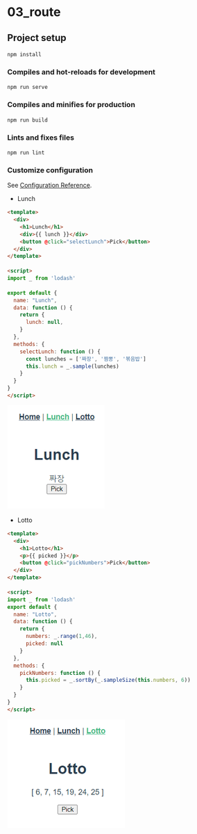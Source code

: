 # 03_route

## Project setup
```
npm install
```

### Compiles and hot-reloads for development
```
npm run serve
```

### Compiles and minifies for production
```
npm run build
```

### Lints and fixes files
```
npm run lint
```

### Customize configuration
See [Configuration Reference](https://cli.vuejs.org/config/).

- Lunch

```html
<template>
  <div>
    <h1>Lunch</h1>
    <div>{{ lunch }}</div>
    <button @click="selectLunch">Pick</button>
  </div>
</template>

<script>
import _ from 'lodash'

export default {
  name: "Lunch",
  data: function () {
    return {
      lunch: null,
    }
  },
  methods: {
    selectLunch: function () {
      const lunches = ['짜장', '짬뽕', '볶음밥']
      this.lunch = _.sample(lunches)
    }
  }
}
</script>
```

![image-20211108174209803](README.assets/image-20211108174209803.png)

- Lotto

```html
<template>
  <div>
    <h1>Lotto</h1>
    <p>{{ picked }}</p>
    <button @click="pickNumbers">Pick</button>
  </div>
</template>

<script>
import _ from 'lodash'
export default {
  name: "Lotto",
  data: function () {
    return {
      numbers: _.range(1,46),
      picked: null
    }
  },
  methods: {
    pickNumbers: function () {
      this.picked = _.sortBy(_.sampleSize(this.numbers, 6))
    }
  }
}
</script>
```

![image-20211108174243671](README.assets/image-20211108174243671.png)

